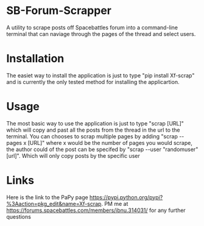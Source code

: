 # SB-Forum-Scrapper
A utility to scrape posts off Spacebattles forum into a command-line terminal that can naviage through the pages of the thread and select users.

# Installation

The easiet way to install the application is just to type "pip install Xf-scrap" and is currently the only tested method for installing the applicartion.

# Usage

The most basic way to use the application is just to type "scrap [URL]" which will copy and past all the posts from the thread in the url to the terminal. You can chooses to scrap multiple pages by adding "scrap --pages x [URL]" where x would be the number of pages you would  scrape, the author could of the post can be specifed by "scrap --user "randomuser" [url]". Which will only copy posts by the specific user

# Links

Here is the link to the PaPy page
https://pypi.python.org/pypi?%3Aaction=pkg_edit&name=Xf-scrap. 
PM me at 
https://forums.spacebattles.com/members/ibnu.314031/
for any further questions
